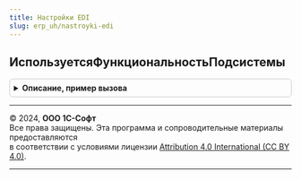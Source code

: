 ```yaml
---
title: Настройки EDI
slug: erp_uh/nastroyki-edi
---
```



## ИспользуетсяФункциональностьПодсистемы
<details style="margin: 1em 0; padding: 0.5em; border: 1px solid #ccc; border-radius: 6px;">

<summary style="font-weight: bold; cursor: pointer;">Описание, пример вызова</summary>

```bsl

// Принимает значение Истина, если обмен с сервисом 1С:EDI используется.
//
// Возвращаемое значение:
//  Булево - признак использования интеграции с 1C:EDI
//
Функция ИспользуетсяФункциональностьПодсистемы() Экспорт
```

Пример вызова
```bsl
Результат = НастройкиEDI.ИспользуетсяФункциональностьПодсистемы() 
```
</details>

---

© 2024, **ООО 1С-Софт**  
Все права защищены. Эта программа и сопроводительные материалы предоставляются  
в соответствии с условиями лицензии [Attribution 4.0 International (CC BY 4.0)](https://creativecommons.org/licenses/by/4.0/legalcode).

---
